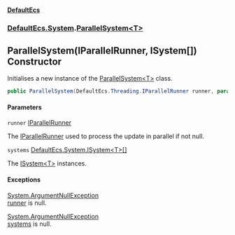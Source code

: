 #### [DefaultEcs](DefaultEcs.md 'DefaultEcs')
### [DefaultEcs.System](DefaultEcs.md#DefaultEcs.System 'DefaultEcs.System').[ParallelSystem&lt;T&gt;](ParallelSystem_T_.md 'DefaultEcs.System.ParallelSystem<T>')

## ParallelSystem(IParallelRunner, ISystem<T>[]) Constructor

Initialises a new instance of the [ParallelSystem&lt;T&gt;](ParallelSystem_T_.md 'DefaultEcs.System.ParallelSystem<T>') class.

```csharp
public ParallelSystem(DefaultEcs.Threading.IParallelRunner runner, params DefaultEcs.System.ISystem<T>[] systems);
```
#### Parameters

<a name='DefaultEcs.System.ParallelSystem_T_.ParallelSystem(DefaultEcs.Threading.IParallelRunner,DefaultEcs.System.ISystem_T_[]).runner'></a>

`runner` [IParallelRunner](IParallelRunner.md 'DefaultEcs.Threading.IParallelRunner')

The [IParallelRunner](IParallelRunner.md 'DefaultEcs.Threading.IParallelRunner') used to process the update in parallel if not null.

<a name='DefaultEcs.System.ParallelSystem_T_.ParallelSystem(DefaultEcs.Threading.IParallelRunner,DefaultEcs.System.ISystem_T_[]).systems'></a>

`systems` [DefaultEcs.System.ISystem&lt;](ISystem_T_.md 'DefaultEcs.System.ISystem<T>')[T](ParallelSystem_T_.md#DefaultEcs.System.ParallelSystem_T_.T 'DefaultEcs.System.ParallelSystem<T>.T')[&gt;](ISystem_T_.md 'DefaultEcs.System.ISystem<T>')[[]](https://docs.microsoft.com/en-us/dotnet/api/System.Array 'System.Array')

The [ISystem&lt;T&gt;](ISystem_T_.md 'DefaultEcs.System.ISystem<T>') instances.

#### Exceptions

[System.ArgumentNullException](https://docs.microsoft.com/en-us/dotnet/api/System.ArgumentNullException 'System.ArgumentNullException')  
[runner](ParallelSystem_T_.ParallelSystem(IParallelRunner,ISystem_T_[]).md#DefaultEcs.System.ParallelSystem_T_.ParallelSystem(DefaultEcs.Threading.IParallelRunner,DefaultEcs.System.ISystem_T_[]).runner 'DefaultEcs.System.ParallelSystem<T>.ParallelSystem(DefaultEcs.Threading.IParallelRunner, DefaultEcs.System.ISystem<T>[]).runner') is null.

[System.ArgumentNullException](https://docs.microsoft.com/en-us/dotnet/api/System.ArgumentNullException 'System.ArgumentNullException')  
[systems](ParallelSystem_T_.ParallelSystem(IParallelRunner,ISystem_T_[]).md#DefaultEcs.System.ParallelSystem_T_.ParallelSystem(DefaultEcs.Threading.IParallelRunner,DefaultEcs.System.ISystem_T_[]).systems 'DefaultEcs.System.ParallelSystem<T>.ParallelSystem(DefaultEcs.Threading.IParallelRunner, DefaultEcs.System.ISystem<T>[]).systems') is null.